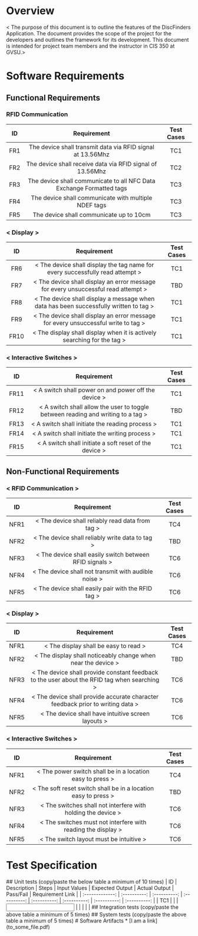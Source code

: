 # Overview 
< The purpose of this document is to outline the features of the DiscFinders Application. The document provides the scope of the project for the developers and outlines the framework for its development. This document is intended for project team members and the instructor in CIS 350 at GVSU.>
 
# Software Requirements
<This section contains both the functional and non-functional requirements of this project. Each requirement is located under a specific category in either the functional of non-functional heading to which it applies.>  

## Functional Requirements
### RFID Communication 
| ID | Requirement | Test Cases |
| :-------------: | :----------: | :----------: | 
| FR1 |The device shall transmit data via RFID signal at 13.56Mhz | TC1 | 
| FR2 |The device shall receive data via RFID signal of 13.56Mhz  | TC2 | 
| FR3 |The device shall communicate to all NFC Data Exchange Formatted tags | TC3 | 
| FR4 |The device shall communicate with multiple NDEF tags | TC3 | 
| FR5 |The device shall communicate up to 10cm | TC3 | 

### < Display >
| ID | Requirement | Test Cases |
| :-------------: | :----------: | :----------: | 
| FR6   | < The device shall display the tag name for every successfully read attempt > | TC1 |
| FR7   | < The device shall display an error message for every unsuccessful read attempt > | TBD |
| FR8   | < The device shall display a message when data has been successfully written to tag > | TC1 |
| FR9   | < The device shall display an error message for every unsuccessful write to tag > | TC1 |
| FR10 | < The display shall display when it is actively searching for the tag > | TC1 |

### < Interactive Switches >
| ID | Requirement | Test Cases |
| :-------------: | :----------: | :----------: | 
| FR11 | < A switch shall power on and power off the device  > | TC1 |
| FR12 | < A switch shall allow the user to toggle between reading and writing to a tag > | TBD |
| FR13 | < A switch shall initiate the reading process > | TC1 |
| FR14 | < A switch shall initiate the writing process > | TC1 |
| FR15 | < A switch shall initiate a soft reset of the device > | TC1 |

## Non-Functional Requirements 
### < RFID Communication > 
| ID | Requirement | Test Cases |
| :-------------: | :----------: | :----------: | 
| NFR1 | < The device shall reliably read data from tag  > | TC4 | 
| NFR2 | < The device shall reliably write data to tag  > | TBD | 
| NFR3 | < The device shall easily switch between RFID signals > | TC6 | 
| NFR4 | < The device shall not transmit with audible noise > | TC6 | 
| NFR5 | < The device shall easily pair with the RFID tag > | TC6 | 

### < Display > 
| ID | Requirement | Test Cases |
| :-------------: | :----------: | :----------: | 
| NFR1 | < The display shall be easy to read > | TC4 | 
| NFR2 | < The display shall noticeably change when near the device > | TBD | 
| NFR3 | < The device shall provide constant feedback to the user about the RFID tag when searching > | TC6 | 
| NFR4 | < The device shall provide accurate character feedback prior to writing data > | TC6 | 
| NFR5 | < The device shall have intuitive screen layouts > | TC6 | 


### < Interactive Switches > 
| ID | Requirement | Test Cases |
| :-------------: | :----------: | :----------: | 
| NFR1 | < The power switch shall be in a location easy to press  > | TC4 | 
| NFR2 | < The soft reset switch shall be in a location easy to press > | TBD | 
| NFR3 | < The switches shall not interfere with holding the device > | TC6 | 
| NFR4 | < The switches must not interfere with reading the display > | TC6 | 
| NFR5 | < The switch layout must be intuitive > | TC6 | 


# Test Specification
<Description of what this section is>
## Unit tests
(copy/paste the below table a minimum of 10 times) 
| ID | Description | Steps | Input Values | Expected Output | Actual Output | Pass/Fail | Requirement Link |
| :-------------: | :----------: | :----------: | :----------: | :----------: | :----------: | :----------: | :----------: | 
| TC1 | <TC1 description> | <steps to execute TC1> | <input values to this test case> | <expected output as a result of test case> | <actual output of test case> | <did it pass or fail?> | <requirement IDs this test case is linked to> | 
## Integration tests
(copy/paste the above table a minimum of 5 times) ## System tests
(copy/paste the above table a minimum of 5 times) # Software Artifacts
<Describe the purpose of this section>
* [I am a link](to_some_file.pdf) 






